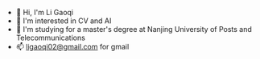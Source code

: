 - 👋 Hi, I'm Li Gaoqi
- 👀 I'm interested in CV and AI
- 👋 I'm studying for a master's degree at Nanjing University of Posts and Telecommunications
- 📫 ligaoqi02@gmail.com for gmail
<!---
ligaoqi2/ligaoqi2 is a ✨ special ✨ repository because its `README.md` (this file) appears on your GitHub profile.
You can click the Preview link to take a look at your changes.
--->
